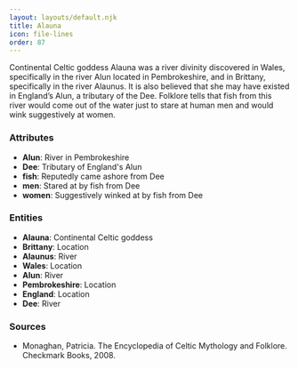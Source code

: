 ```yaml
---
layout: layouts/default.njk
title: Alauna
icon: file-lines
order: 87
---
```

Continental Celtic goddess Alauna was a river divinity discovered in Wales, specifically in the river Alun located in Pembrokeshire, and in Brittany, specifically in the river Alaunus. It is also believed that she may have existed in England’s Alun, a tributary of the Dee. Folklore tells that fish from this river would come out of the water just to stare at human men and would wink suggestively at women.

### Attributes

- **Alun**: River in Pembrokeshire
- **Dee**: Tributary of England's Alun
- **fish**: Reputedly came ashore from Dee
- **men**: Stared at by fish from Dee
- **women**: Suggestively winked at by fish from Dee

### Entities

- **Alauna**: Continental Celtic goddess
- **Brittany**: Location
- **Alaunus**: River
- **Wales**: Location
- **Alun**: River
- **Pembrokeshire**: Location
- **England**: Location
- **Dee**: River

### Sources

- Monaghan, Patricia. The Encyclopedia of Celtic Mythology and Folklore. Checkmark Books, 2008.

